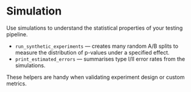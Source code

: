 # Simulation

Use simulations to understand the statistical properties of your testing pipeline.

* `run_synthetic_experiments` — creates many random A/B splits to measure the distribution of p-values under a specified effect.
* `print_estimated_errors` — summarises type I/II error rates from the simulations.

These helpers are handy when validating experiment design or custom metrics.
